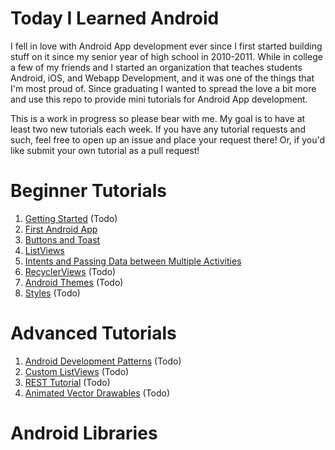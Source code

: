 # Today I Learned Android
I fell in love with Android App development ever since I first started building stuff on it since my senior year of high school in 2010-2011. While in college a few of my friends and I started an organization that teaches students Android, iOS, and Webapp Development, and it was one of the things that I'm most proud of. Since graduating I wanted to spread the love a bit more and use this repo to provide mini tutorials for Android App development.


This is a work in progress so please bear with me. My goal is to have at least two new tutorials each week. If you have any tutorial requests and such, feel free to open up an issue and place your request there! Or, if you'd like submit your own tutorial as a pull request!

# Beginner Tutorials
1. [Getting Started](gettingStarted/README.md) (Todo)
2. [First Android App](firstAndroidApp/README.md)
3. [Buttons and Toast](buttonsAndToast/README.md)
4. [ListViews](listViews/README.md)
5. [Intents and Passing Data between Multiple Activities](intentsPassingDataMultipleActivities/README.md)
6. [RecyclerViews](recyclerViews/README.md) (Todo)
7. [Android Themes](themes/README.md) (Todo)
8. [Styles](themes/README.md) (Todo)

# Advanced Tutorials
1. [Android Development Patterns](androidDevelopmentPatterns/README.md) (Todo)
2. [Custom ListViews](customListViews/README.md) (Todo)
3. [REST Tutorial](restTutorial/README.md) (Todo)
4. [Animated Vector Drawables](animatedVectorDrawables/README.md) (Todo)

# Android Libraries
